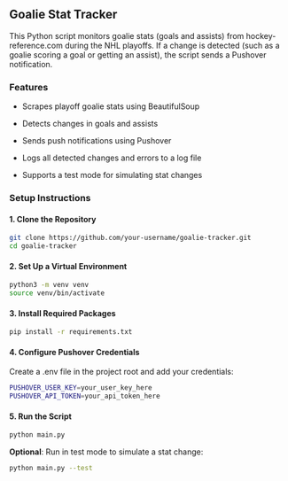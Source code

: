 ## Goalie Stat Tracker

This Python script monitors goalie stats (goals and assists) from hockey-reference.com during the NHL playoffs.
If a change is detected (such as a goalie scoring a goal or getting an assist), the script sends a Pushover notification.

### **Features**

- Scrapes playoff goalie stats using BeautifulSoup

- Detects changes in goals and assists

- Sends push notifications using Pushover

- Logs all detected changes and errors to a log file

- Supports a test mode for simulating stat changes

### Setup Instructions

#### **1. Clone the Repository**

```bash
git clone https://github.com/your-username/goalie-tracker.git
cd goalie-tracker
```

#### **2. Set Up a Virtual Environment**

```bash
python3 -m venv venv
source venv/bin/activate
```

#### **3. Install Required Packages**

```bash
pip install -r requirements.txt
```

#### **4. Configure Pushover Credentials**

Create a .env file in the project root and add your credentials:

```bash
PUSHOVER_USER_KEY=your_user_key_here
PUSHOVER_API_TOKEN=your_api_token_here
```

#### **5. Run the Script**

```bash
python main.py
```

**Optional**: Run in test mode to simulate a stat change:

```bash
python main.py --test
```
